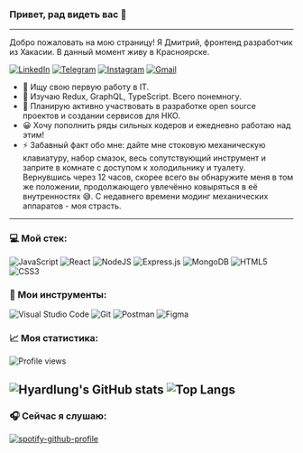 ### Привет, рад видеть вас :raised_hands:
---
Добро пожаловать на мою страницу!
Я Дмитрий, фронтенд разработчик из Хакасии.
В данный момент живу в Красноярске.

[<img alt="LinkedIn" src="https://img.shields.io/badge/Dmitry Volkov-%230077B5.svg?&style=flat&logo=linkedin&logoColor=white"/>](https://www.linkedin.com/in/dmitry-volkov-268ab9187?lipi=urn%3Ali%3Apage%3Ad_flagship3_profile_view_base_contact_details%3BlQ9KV0fvR3qu%2FEQlirJH4g%3D%3D) [<img alt="Telegram" src="https://img.shields.io/badge/@hyardlung-2CA5E0?style=flat&logo=telegram&logoColor=white" />](https://t.me/Hyardlung) [<img alt="Instagram" src="https://img.shields.io/badge/hyardlung-%23E4405F.svg?&style=flat&logo=Instagram&logoColor=white"/>](https://instagram.com/hyardlung) [<img alt="Gmail" src="https://img.shields.io/badge/hyardlung@gmail.com-D14836?style=flat&logo=gmail&logoColor=white" />](mailto:hyardlung@gmail.com) 


- 🔭 Ищу свою первую работу в IT. 
- 🌱 Изучаю Redux, GraphQL, TypeScript. Всего понемногу.  
- 👯 Планирую активно участвовать в разработке open source проектов и создании сервисов для НКО. 
- 😀 Хочу пополнить ряды сильных кодеров и ежедневно работаю над этим!
- ⚡ Забавный факт обо мне: дайте мне стоковую механическую клавиатуру, набор смазок, весь сопутствующий инструмент и заприте в комнате с доступом к холодильнику и туалету. Вернувшись через 12 часов, скорее всего вы обнаружите меня в том же положении, продолжающего увлечённо ковыряться в её внутренностях 😅. С недавнего времени модинг механических аппаратов - моя страсть.
---
### 💻 Мой стек:
<img alt="JavaScript" src="https://img.shields.io/badge/javascript-%23323330.svg?&style=for-the-badge&logo=javascript&logoColor=%23F7DF1E"/> <img alt="React" src="https://img.shields.io/badge/react-%2320232a.svg?&style=for-the-badge&logo=react&logoColor=%2361DAFB"/> <img alt="NodeJS" src="https://img.shields.io/badge/node.js-%2343853D.svg?&style=for-the-badge&logo=node.js&logoColor=white"/> <img alt="Express.js" src="https://img.shields.io/badge/express.js-%23404d59.svg?&style=for-the-badge"/> <img alt="MongoDB" src ="https://img.shields.io/badge/MongoDB-%234ea94b.svg?&style=for-the-badge&logo=mongodb&logoColor=white"/> <img alt="HTML5" src="https://img.shields.io/badge/html5-%23E34F26.svg?&style=for-the-badge&logo=html5&logoColor=white"/> <img alt="CSS3" src="https://img.shields.io/badge/css3-%231572B6.svg?&style=for-the-badge&logo=css3&logoColor=white"/>

### 🔧 Мои инструменты:
<img alt="Visual Studio Code" src="https://img.shields.io/badge/VisualStudioCode-0078d7.svg?&style=for-the-badge&logo=visual-studio-code&logoColor=white"/> <img alt="Git" src="https://img.shields.io/badge/git-%23F05033.svg?&style=for-the-badge&logo=git&logoColor=white"/> <img alt="Postman" src="https://img.shields.io/badge/Postman-FF6C37?style=for-the-badge&logo=postman&logoColor=red" /> <img alt="Figma" src="https://img.shields.io/badge/figma-%23F24E1E.svg?&style=for-the-badge&logo=figma&logoColor=white"/>

### 📈 Моя статистика: 

![Profile views](https://gpvc.arturio.dev/Hyardlung)

![Hyardlung's GitHub stats](https://github-readme-stats.vercel.app/api?username=Hyardlung&count_private=true&show_icons=true&theme=darcula) 
![Top Langs](https://github-readme-stats.vercel.app/api/top-langs/?username=Hyardlung&theme=darcula&layout=compact)
---
### 🎧 Сейчас я слушаю:
[![spotify-github-profile](https://spotify-github-profile.vercel.app/api/view?uid=w6jdb230ctcppu0pgxum8f4po&cover_image=true&theme=default)](https://spotify-github-profile.vercel.app/api/view?uid=w6jdb230ctcppu0pgxum8f4po&redirect=true)
